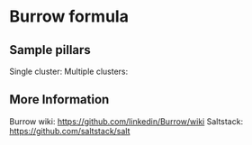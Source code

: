# Burrow formula

## Sample pillars

Single cluster:
Multiple clusters:

## More Information
Burrow wiki: https://github.com/linkedin/Burrow/wiki
Saltstack: https://github.com/saltstack/salt
